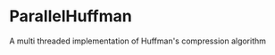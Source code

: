 ParallelHuffman
===============

A multi threaded implementation of Huffman's compression algorithm
